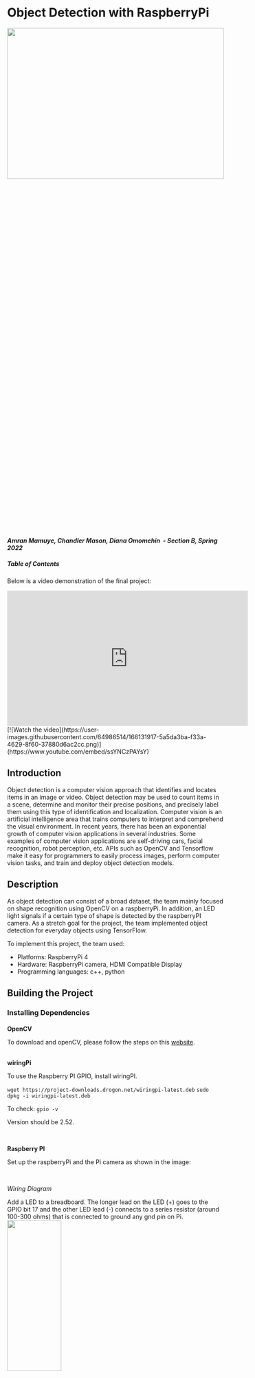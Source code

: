 # Object Detection with RaspberryPi

<img src="https://github.com/AmranMamuye/ObjectDetectionRaspberryPi/blob/main/images/CV.png" width="100%" height="30%">

**_Amran Mamuye, Chandler Mason, Diana Omomehin_   - _Section B, Spring 2022_**

##### Table of Contents  
  
Below is a video demonstration of the final project:

<iframe width="560" height="315" src="https://www.youtube.com/embed/ssYNCzPAYsY" title="YouTube video player" frameborder="0" allow="accelerometer; autoplay; clipboard-write; encrypted-media; gyroscope; picture-in-picture" allowfullscreen></iframe>
[![Watch the video](https://user-images.githubusercontent.com/64986514/166131917-5a5da3ba-f33a-4629-8f60-37880d6ac2cc.png)](https://www.youtube.com/embed/ssYNCzPAYsY)

  
**Introduction**
-------------------

Object detection is a computer vision approach that identifies and locates items in an image or video. Object detection may be used to count items in a scene, determine and monitor their precise positions, and precisely label them using this type of identification and localization. Computer vision is an artificial intelligence area that trains computers to interpret and comprehend the visual environment. In recent years, there has been an exponential growth of computer vision applications in several industries. Some examples of computer vision applications are self-driving cars, facial recognition, robot perception, etc. APIs such as OpenCV and Tensorflow make it easy for programmers to easily process images, perform computer vision tasks, and train and deploy object detection models.


**Description**
---------------

As object detection can consist of a broad dataset, the team mainly focused on shape recognition using OpenCV on a raspberryPi. In addition, an LED light signals if a certain type of shape is detected by the raspberryPI camera. As a stretch goal for the project, the team implemented object detection for everyday objects using TensorFlow.

To implement this project, the team used:  
  - Platforms: RaspberryPi 4   
  - Hardware: RaspberryPi camera, HDMI Compatible Display
  - Programming languages: c++, python


**Building the Project**
------------------------

### **Installing Dependencies** 

####   
  
**OpenCV**  

To download and openCV, please follow the steps on this [website](https://solarianprogrammer.com/2019/09/17/install-opencv-raspberry-pi-raspbian-cpp-python-development/).   
 <br>
  
**wiringPi**

To use the Raspberry PI GPIO, install wiringPI.

`wget https://project-downloads.drogon.net/wiringpi-latest.deb`
`sudo dpkg -i wiringpi-latest.deb`

To check:
`gpio -v`

Version should be 2.52.
 
 <br>

**Raspberry PI**

Set up the raspberryPi and the Pi camera as shown in the image:


 <br>
 
*Wiring Diagram*

Add a LED to a breadboard. The longer lead on the LED (+) goes to the GPIO bit 17 and the other LED lead (-) connects to a series resistor (around 100-300 ohms) that is connected to ground any gnd pin on Pi.
<img src="https://github.com/AmranMamuye/ObjectDetectionRaspberryPi/blob/main/images/Raspberry-Pi-GPIO-Header-with-Photo.png" width="50%" height="30%">

<br>

### **Shape Detection code** 

The code for shape detection is written in C++. The code is heavily dependent on the OpenCV library. It reads an image from the RaspberryPi camera, processes the image, then counts the number of corners to categorize the shape of the image captured by the Pi camera. 

Firstly, imported necessary libraries using include statements:
https://github.com/AmranMamuye/ObjectDetectionRaspberryPi/blob/f54efdbbea628c96bbd80a2a6a55f47993d61071/shapeDetection.cpp#L1-L12

Created namespaces and defined LED pin: 
https://github.com/AmranMamuye/ObjectDetectionRaspberryPi/blob/f54efdbbea628c96bbd80a2a6a55f47993d61071/shapeDetection.cpp#L14-L17

  <br>
 
 ***Functions***

  
 *main()*

The code begins execution in the main() function: 
  
  Within the main, the camera and wiringPi is setup:
  
  https://github.com/AmranMamuye/ObjectDetectionRaspberryPi/blob/f54efdbbea628c96bbd80a2a6a55f47993d61071/shapeDetection.cpp#L138-L142
  
  <br>
  
  Checks if image is captured by camera, either calls the getShape() function or prints out an error:
  
  https://github.com/AmranMamuye/ObjectDetectionRaspberryPi/blob/f54efdbbea628c96bbd80a2a6a55f47993d61071/shapeDetection.cpp#L145-L166
  
 

 <br>
 
*getShape(Mat image)*


 This function is where the image/frame captured is processed by converting the image to easily read pixels to count the number of corner to classify                the shape of the object captured by the Pi camera.
 
 Variables are defined:
 https://github.com/AmranMamuye/ObjectDetectionRaspberryPi/blob/f54efdbbea628c96bbd80a2a6a55f47993d61071/shapeDetection.cpp#L21-L41
 
 <br>
 
 The image/frame captured is manipulated until the image is contoured.  Image contouring is outlining the object in the image so that the shape of the objects is identified. The image contouring processing:

 https://github.com/AmranMamuye/ObjectDetectionRaspberryPi/blob/f54efdbbea628c96bbd80a2a6a55f47993d61071/shapeDetection.cpp#L42-L61
 
 <br>

 Vectors initialized to store pixels:
 https://github.com/AmranMamuye/ObjectDetectionRaspberryPi/blob/f54efdbbea628c96bbd80a2a6a55f47993d61071/shapeDetection.cpp#L63-L66
 
 <br>
 
 Iterates through image to calculate the shapes' area and finds possible shapes. Then classifies the shapes based on the number of corners the shapes contain. The LED blinks when a triangle is detected.
 https://github.com/AmranMamuye/ObjectDetectionRaspberryPi/blob/f54efdbbea628c96bbd80a2a6a55f47993d61071/shapeDetection.cpp#L69-L133
###   
  
 

**Compiling and Running the Project** 
--------------------------------------

To complile the project, locate the file and run the following command in terminal. The command `-lwiringPi` runs wiringPi and `pkg-config --cflags --libs opencv` runs openCV.

<pre><code class="language-plaintext">user$ g++ shapeDetection.cpp -o outputFile -lwiringPi `pkg-config --cflags --libs opencv`</code></pre>

To run the file:

`./outputFile`

A "current" window for the image caputure from the Pi camera will pop up.


**Testing the Project**
-----------------------

Once the "current" window pops up, the code will start detecting shapes captured by the Pi camera. 
https://youtu.be/ssYNCzPAYsY
<img width="161" alt="image" src="https://user-images.githubusercontent.com/103142185/166123989-43b281b8-188c-4a5d-989d-595106294db3.png">

**Project Extension: Object Detection in Python**
----------------------------------------------------



**Conclusion**
--------------
Our group was able to detect various shapes such as triangles, squares, circles, and rectangles along with various everyday objects such as a cup or phone with the Raspberry Pi camera.

![image](https://user-images.githubusercontent.com/103142185/166087960-69dff0a1-05c0-4120-b813-0f716b5a875d.jpeg)

**Future Direction**
--------------------
For our future direction, we want to undergo more training so that we can expand the amount of shapes and objects our device can detect. We also plan to make its detection more accurate, so for example it won't momentarily make simple mistakes like detecting a circle for a pentagon. We also want to provide voice feedback in which the object being detected is said verbally spoken through the Pi audio, allowing the user to quickly tell what object is detected. Lastly, we want to do more work on everyday object detection to increase the frames per second and maybe introduce facial recognition.  

Helpful Links/Resources
-----------------------
\- [Installing openCV on RaspberryPi](https://solarianprogrammer.com/2019/09/17/install-opencv-raspberry-pi-raspbian-cpp-python-development/)   
\- [Installing wiringPi](http://wiringpi.com/wiringpi-updated-to-2-52-for-the-raspberry-pi-4b/)   
\- [OpenCv Documentation](https://docs.opencv.org/3.4/index.html)   
\- [TensorFlow Documentation](https://docs.opencv.org/3.4/index.html)

